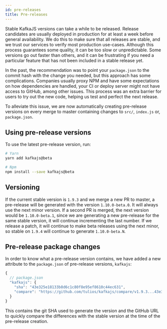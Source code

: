 ```yaml
---
id: pre-releases
title: Pre-releases
---
```


Stable KafkaJS versions can take a while to be released. Release candidates are usually deployed in
production for at least a week before general availability. We do this to make sure that all
releases are stable, and we trust our services to verify most production use-cases. Although this
process guarantees some quality, it can be too slow or unpredictable. Some versions go out faster
than others, and it can be frustrating if you need a particular feature that has not been included
in a stable release yet.

In the past, the recommendation was to point your `package.json` to the commit hash with the change
you needed, but this approach has some complications. Companies usually proxy NPM and have some
expectations on how dependencies are handled, your CI or deploy server might not have access to
GitHub, among other issues. This process was an extra barrier for users to try out the new code,
helping us test and perfect the next release.

To alleviate this issue, we are now automatically creating pre-release versions on every merge to
master containing changes to `src/`, `index.js` or, `package.json`.

## Using pre-release versions

To use the latest pre-release version, run:

```sh
# Yarn
yarn add kafkajs@beta

# Npm
npm install --save kafkajs@beta
```

## Versioning

If the current stable version is `1.9.3` and we merge a new PR to master, a pre-release will be
generated with the version `1.10.0-beta.0`. It will always use the next minor version. If a second
PR is merged, the next version would be `1.10.0-beta.1`, since we are generating a new pre-release
for the same stable version, it will continue incrementing the last number. If we release a patch,
it will continue to make beta releases using the next minor, so stable on `1.9.4` will continue to
generate `1.10.0-beta.N`.

## Pre-release package changes

In order to know what a pre-release version contains, we have added a new attribute to the
`package.json` of pre-release versions, `kafkajs`:

```javascript
{
  // package.json
  "kafkajs": {
    "sha": "43e325e18133b8d6c1c80f8e95ef8610c44ec631",
    "compare": "https://github.com/tulios/kafkajs/compare/v1.9.3...43e325e18133b8d6c1c80f8e95ef8610c44ec631"
  }
}
```

This contains the git SHA used to generate the version and the GitHub URL to quickly compare the
differences with the stable version at the time of the pre-release creation.
